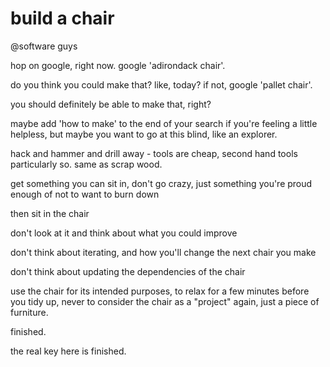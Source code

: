 # build a chair

@software guys

hop on google, right now. google 'adirondack chair'.

do you think you could make that? like, today? if not, google 'pallet chair'.

you should definitely be able to make that, right?

maybe add 'how to make' to the end of your search if you're feeling a little helpless, but maybe you want to go at this blind, like an explorer.

hack and hammer and drill away - tools are cheap, second hand tools particularly so. same as scrap wood.

get something you can sit in, don't go crazy, just something you're proud enough of not to want to burn down

then sit in the chair

don't look at it and think about what you could improve

don't think about iterating, and how you'll change the next chair you make

don't think about updating the dependencies of the chair

use the chair for its intended purposes, to relax for a few minutes before you tidy up, never to consider the chair as a "project" again, just a piece of furniture.

finished.

the real key here is finished.